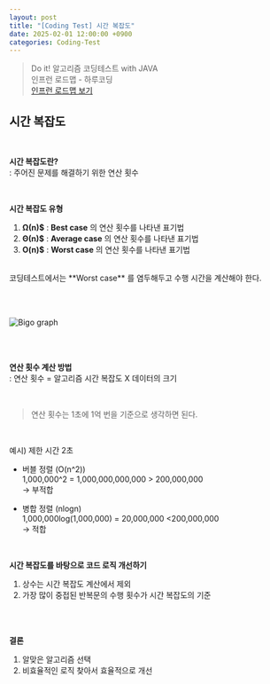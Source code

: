 ```yaml
---
layout: post
title: "[Coding Test] 시간 복잡도"
date: 2025-02-01 12:00:00 +0900
categories: Coding-Test
---
```



> Do it! 알고리즘 코딩테스트 with JAVA <br>
> 인프런 로드맵 - 하루코딩 <br>
> [인프런 로드맵 보기](https://www.inflearn.com/roadmaps/6437) <br>


## 시간 복잡도

<br>

**시간 복잡도란?** <br>
: 주어진 문제를 해결하기 위한 연산 횟수 

<br>

**시간 복잡도 유형**

1. **Ω(n)$** : **Best case** 의 연산 횟수를 나타낸 표기법 <br>
2. **Θ(n)$** : **Average case** 의 연산 횟수를 나타낸 표기법<br>
3. **O(n)$** : **Worst case** 의 연산 횟수를 나타낸 표기법<br>

<br>
코딩테스트에서는 **Worst case** 를 염두해두고 수행 시간을 계산해야 한다. 

<br><br>

![Bigo graph](https://he-s3.s3.amazonaws.com/media/uploads/ece920b.png)


<br><br>


**연산 횟수 계산 방법**<br>
: 연산 횟수 = 알고리즘 시간 복잡도 X 데이터의 크기

<br>

> 연산 횟수는 1초에 1억 번을 기준으로 생각하면 된다. 

<br>

예시) 제한 시간 2초
- 버블 정렬 (O(n^2)) <br>
1,000,000^2 = 1,000,000,000,000 > 200,000,000 <br>
-> 부적합

- 병합 정렬 (nlogn) <br>
1,000,000log(1,000,000) = 20,000,000 <200,000,000 <br>
-> 적합 

<br>

**시간 복잡도를 바탕으로 코드 로직 개선하기**

1. 상수는 시간 복잡도 계산에서 제외
2. 가장 많이 중접된 반복문의 수행 횟수가 시간 복잡도의 기준

<br><br>

**결론**

1. 알맞은 알고리즘 선택
2. 비효율적인 로직 찾아서 효율적으로 개선

